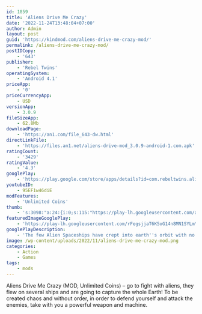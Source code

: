 ```yaml
---
id: 1859
title: 'Aliens Drive Me Crazy'
date: '2022-11-24T13:48:04+07:00'
author: Admin
layout: post
guid: 'https://kindmod.com/aliens-drive-me-crazy-mod/'
permalink: /aliens-drive-me-crazy-mod/
postIDCopy:
    - '643'
publisher:
    - 'Rebel Twins'
operatingSystem:
    - 'Android 4.1'
priceApp:
    - '0'
priceCurrencyApp:
    - USD
versionApp:
    - 3.0.9
fileSizeApp:
    - 62.8Mb
downloadPage:
    - 'https://an1.com/file_643-dw.html'
directLinkFile:
    - 'https://files.an1.net/aliens-drive-mod_3.0.9-android-1.com.apk'
ratingCount:
    - '3429'
ratingValue:
    - '4.3'
googlePlay:
    - 'https://play.google.com/store/apps/details?id=com.rebeltwins.aliensdrivemecrazy'
youtubeID:
    - 95EF1w46diE
modFeatures:
    - 'Unlimited Coins'
thumb:
    - 's:3098:"a:24:{i:0;s:115:"https://play-lh.googleusercontent.com/acXRQ0I6dbYneF5Xh5kBPfHrCG-DrZJzM0ZShba0yIafUSSMy8-s9ED62-smmkT40b8=w526-h296";i:1;s:115:"https://play-lh.googleusercontent.com/tphwviODTxrR3t_ek9BTq9DVJuQIGDHX_ZknilpdC4Ftpd2hMJtByLJutGBNKNcLTBQ=w526-h296";i:2;s:115:"https://play-lh.googleusercontent.com/awf3bON_yQ5gEabv5Tl3dKrFrBffWtPxRrojqGTTHhldzmD9jorHbLp0-cihJi6BsP0=w526-h296";i:3;s:116:"https://play-lh.googleusercontent.com/mY8TgTDQ7ND2ghw8jN-Zaf8f_SaIGh9tvq3Nvp12JMKnCPaixv_dbQE3MZZrbvnhU6AS=w526-h296";i:4;s:114:"https://play-lh.googleusercontent.com/Z7it7symzcb4_trqF9Y6dR78PSeCVB7f6p_AraA9i2N7DnAWW7YZWqBU4a_vSjAUww=w526-h296";i:5;s:116:"https://play-lh.googleusercontent.com/rm5ynqtlRx6x4Wpz8UZ9TgkLFXgsLYswUxC3US3GjQJAhg8qen2K4bKt2fZDYSPJdPnx=w526-h296";i:6;s:116:"https://play-lh.googleusercontent.com/hL2tftzpEjGPVpDGPVApIYv0mly5wYHueHDvq5nZYTiZZ4DhiT5yNRXIICckhbSb9M2w=w526-h296";i:7;s:116:"https://play-lh.googleusercontent.com/QHzucMYKxSrEMMzxOUuqY3eXdzzEnmQpkBedKpnvBuEr1rmEFxjulmtFS2QcxFzdhAxB=w526-h296";i:8;s:114:"https://play-lh.googleusercontent.com/C-AT24hTTGrGNCw-Vks1gjJT5Y457FHGCEZAhpO8rHTjKKJrgmKHtiHIJ5YBYK3ZTw=w526-h296";i:9;s:114:"https://play-lh.googleusercontent.com/gHXeirIE6u0I0JiUE2i6pnVaeYm0jp0n7_XqsScBc8xQHcVb0-prEWOKDERSJca_5A=w526-h296";i:10;s:114:"https://play-lh.googleusercontent.com/IwLYe6CXduAc2fw83Xg8jw2_c7A-t50UClXr14BNLvUfbmN3dy20mFVNsOWcWY7D7A=w526-h296";i:11;s:115:"https://play-lh.googleusercontent.com/Z5UgIdimYv4yqvtyI_thBnsCgRFkq19PLLyxwHmOFa4tu719BA2kqxV7GVoPBd6suws=w526-h296";i:12;s:115:"https://play-lh.googleusercontent.com/T7F-8bhug7_U-joofT5EvmABBEbm81YkMI4MWX4ePxT4k8cMCSbi3Lb1XfWG5JGJMEM=w526-h296";i:13;s:116:"https://play-lh.googleusercontent.com/DdMOW7kzmfwuJIVdRei2fy7B9lT_uVl2FxPj5Jv2Ih_FMvesm6838YXNT5WCOSaLJPxQ=w526-h296";i:14;s:115:"https://play-lh.googleusercontent.com/1udHCZCvc8HL8reGKwHTdjvbo5T2jHJRpq59qZ0Hm0xyISs8HVUtwJ4ZCQ44aNPBSsQ=w526-h296";i:15;s:115:"https://play-lh.googleusercontent.com/lAoXJdb-asEThfNC7Gf8ne180KqxYIdWma6KGqv6qxWTB-uGt06UbWE5YPVncpiTuvc=w526-h296";i:16;s:115:"https://play-lh.googleusercontent.com/Qaatc25m11-PMnTaZ1ew-GY3EfmeTMmmmTMr1xwl8fKyDB7_60i1XObcaf4Om0txttw=w526-h296";i:17;s:115:"https://play-lh.googleusercontent.com/DH05Xj4qx3rcObXIdClzO_OkbtGAzYpjRE5d0Jqc-PYYBMRWI3hMMelnlHxClyrKmAg=w526-h296";i:18;s:116:"https://play-lh.googleusercontent.com/3GJTsNLRHpgad6f5gEAZ_uUe7nohpWv9VBozDd347zCYfALygroYRCB8rPmLHvilIzEX=w526-h296";i:19;s:116:"https://play-lh.googleusercontent.com/-PHx2G3bczp2WqKqdVQBnmPD9og1Fjc8GghBZLkq-Med5urW2-kIwBRzgR0sCfqRitot=w526-h296";i:20;s:116:"https://play-lh.googleusercontent.com/MZzLdz8VX-I1_vKrIGz5hX66XrVtokGNy4Qc-QUCsJEQ5JbwfrSivUK6fM75yNZCmJ7E=w526-h296";i:21;s:115:"https://play-lh.googleusercontent.com/jItibP4aYIrhwgpPZhdI8ckdQEp5L0XvEGJFjR0pVr755hem-ddc4YZNvl7WLlrPrSU=w526-h296";i:22;s:116:"https://play-lh.googleusercontent.com/y_nAiPgHmi0Z8XAmTplMho8jpYXi9xXc9E5FON8YwAvD32P2T8WOPn7zhhB9PSR75CyC=w526-h296";i:23;s:115:"https://play-lh.googleusercontent.com/7ECE4m-U79g3h_Oh07CAjzMBEF8HHHvHIpRwDoAUEVQ43MKg8lHxTTCoHr0zWi8QF6Y=w526-h296";}";'
featuredImageGooglePlay:
    - 'https://play-lh.googleusercontent.com/rFegsjjaT6K5oG14n8MN1SYLmYmaoSLEWovg_ylqpd3lPD2rAFaVOLgzDvkW9x8HqCg'
googlePlayDescription:
    - 'The few Alien Spaceships have crept into earth''s orbit with no warning.The loss of global satellite communications puts the world in danger.Survivors must fight using guerrilla tactics.'
image: /wp-content/uploads/2022/11/aliens-drive-me-crazy-mod.png
categories:
    - Action
    - Games
tags:
    - mods
---
```


Aliens Drive Me Crazy (MOD, Unlimited Coins) – go to fight with aliens, they flew on several ships and are going to capture the whole Earth! To be created chaos and without order, in order to defend yourself and attack the enemies, take with you a powerful weapon and machine.